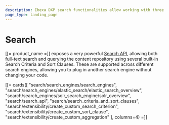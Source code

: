 ```yaml
---
description: Ibexa DXP search functionalities allow working with three search engines and using search API to run complex and precise queries about content and products.
page_type: landing_page
---
```


# Search

[[= product_name =]] exposes a very powerful [Search API](search_api.md), allowing both full-text search and querying the content repository using several built-in Search Criteria and Sort Clauses.
These are supported across different search engines, allowing you to plug in another search engine without changing your code.

[[= cards([
    "search/search_engines/search_engines",
    "search/search_engines/elastic_search/elastic_search_overview",
    "search/search_engines/solr_search_engine/solr_overview",
    "search/search_api",
    "search/search_criteria_and_sort_clauses",
    "search/extensibility/create_custom_search_criterion",
    "search/extensibility/create_custom_sort_clause",
    "search/extensibility/create_custom_aggregation"
], columns=4) =]]
